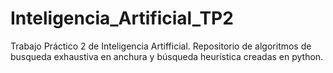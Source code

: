 # Inteligencia_Artificial_TP2
Trabajo Práctico 2 de Inteligencia Artifficial. Repositorio de algoritmos de busqueda exhaustiva en anchura y búsqueda heurística creadas en python.
